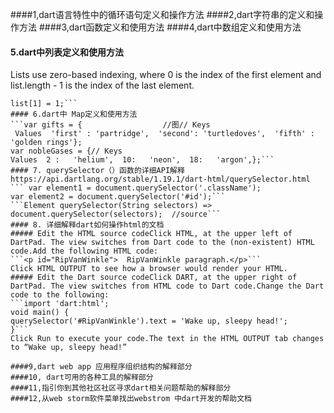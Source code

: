 ####1,dart语言特性中的循环语句定义和操作方法
####2,dart字符串的定义和操作方法
####3,dart函数定义和使用方法
####4,dart中数组定义和使用方法
#### 5.dart中列表定义和使用方法
Lists use zero-based indexing, where 0 is the index of the first element and list.length - 1 is the index of the last element.
```var list = [1, 2, 3];
list[1] = 1;```
#### 6.dart中 Map定义和使用方法
```var gifts = {                  //图// Keys     
 Values  'first' : 'partridge',  'second': 'turtledoves',  'fifth' : 'golden rings'};
var nobleGases = {// Keys 
Values  2 :   'helium',  10:   'neon',  18:   'argon',};```
#### 7. querySelector（）函数的详细API解释
https://api.dartlang.org/stable/1.19.1/dart-html/querySelector.html
``` var element1 = document.querySelector('.className');
var element2 = document.querySelector('#id');```
```Element querySelector(String selectors) => document.querySelector(selectors);  //source```
#### 8. 详细解释dart如何操作html的文档
##### Edit the HTML source codeClick HTML, at the upper left of DartPad. The view switches from Dart code to the (non-existent) HTML code.Add the following HTML code:
```<p id="RipVanWinkle">  RipVanWinkle paragraph.</p>```
Click HTML OUTPUT to see how a browser would render your HTML.
##### Edit the Dart source codeClick DART, at the upper right of DartPad. The view switches from HTML code to Dart code.Change the Dart code to the following:
```import 'dart:html';
void main() { 
querySelector('#RipVanWinkle').text = 'Wake up, sleepy head!';
}```
Click Run to execute your code.The text in the HTML OUTPUT tab changes to “Wake up, sleepy head!”

####9,dart web app 应用程序组织结构的解释部分
####10, dart可用的各种工具的解释部分
####11,指引你到其他社区社区寻求dart相关问题帮助的解释部分
####12,从web storm软件菜单找出webstrom 中dart开发的帮助文档
